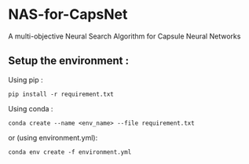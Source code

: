 # NAS-for-CapsNet
A multi-objective Neural Search Algorithm for Capsule Neural Networks

## Setup the environment :
Using pip :
```
pip install -r requirement.txt
```

Using conda :
```
conda create --name <env_name> --file requirement.txt
```

or (using environment.yml):
```
conda env create -f environment.yml
```
